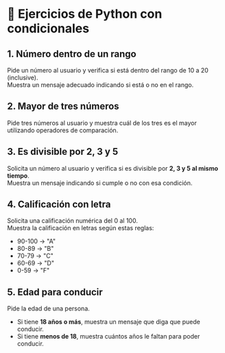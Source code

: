 # 🐍 Ejercicios de Python con condicionales

## 1. Número dentro de un rango
Pide un número al usuario y verifica si está dentro del rango de 10 a 20 (inclusive).  
Muestra un mensaje adecuado indicando si está o no en el rango.

## 2. Mayor de tres números
Pide tres números al usuario y muestra cuál de los tres es el mayor utilizando operadores de comparación.

## 3. Es divisible por 2, 3 y 5
Solicita un número al usuario y verifica si es divisible por **2, 3 y 5 al mismo tiempo**.  
Muestra un mensaje indicando si cumple o no con esa condición.

## 4. Calificación con letra
Solicita una calificación numérica del 0 al 100.  
Muestra la calificación en letras según estas reglas:

- 90-100 → "A"
- 80-89 → "B"
- 70-79 → "C"
- 60-69 → "D"
- 0-59  → "F"

## 5. Edad para conducir
Pide la edad de una persona.  
- Si tiene **18 años o más**, muestra un mensaje que diga que puede conducir.  
- Si tiene **menos de 18**, muestra cuántos años le faltan para poder conducir.
